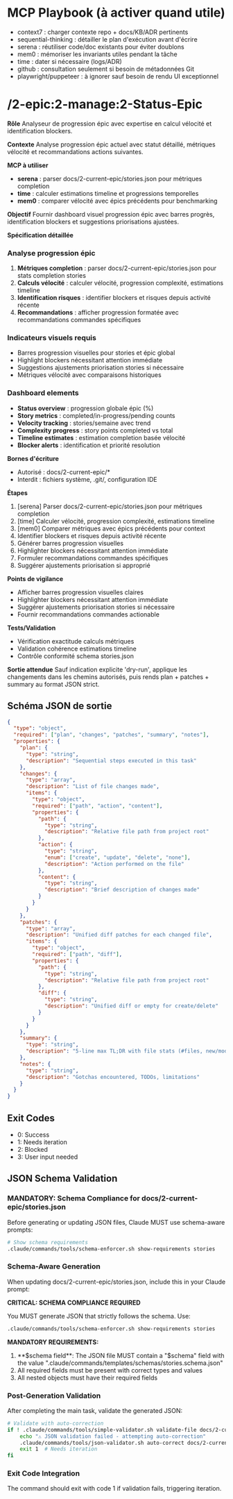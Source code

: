 # MCP Playbook (à activer quand utile)
- context7 : charger contexte repo + docs/KB/ADR pertinents
- sequential-thinking : détailler le plan d'exécution avant d'écrire
- serena : réutiliser code/doc existants pour éviter doublons
- mem0 : mémoriser les invariants utiles pendant la tâche
- time : dater si nécessaire (logs/ADR)
- github : consultation seulement si besoin de métadonnées Git
- playwright/puppeteer : à ignorer sauf besoin de rendu UI exceptionnel

# /2-epic:2-manage:2-Status-Epic

**Rôle**
Analyseur de progression épic avec expertise en calcul vélocité et identification blockers.

**Contexte**
Analyse progression épic actuel avec statut détaillé, métriques vélocité et recommandations actions suivantes.

**MCP à utiliser**
- **serena** : parser docs/2-current-epic/stories.json pour métriques completion
- **time** : calculer estimations timeline et progressions temporelles
- **mem0** : comparer vélocité avec épics précédents pour benchmarking

**Objectif**
Fournir dashboard visuel progression épic avec barres progrès, identification blockers et suggestions priorisations ajustées.

**Spécification détaillée**

### Analyse progression épic
1. **Métriques completion** : parser docs/2-current-epic/stories.json pour stats completion stories
2. **Calculs vélocité** : calculer vélocité, progression complexité, estimations timeline
3. **Identification risques** : identifier blockers et risques depuis activité récente
4. **Recommandations** : afficher progression formatée avec recommandations commandes spécifiques

### Indicateurs visuels requis
- Barres progression visuelles pour stories et épic global
- Highlight blockers nécessitant attention immédiate
- Suggestions ajustements priorisation stories si nécessaire
- Métriques vélocité avec comparaisons historiques

### Dashboard elements
- **Status overview** : progression globale épic (%)
- **Story metrics** : completed/in-progress/pending counts
- **Velocity tracking** : stories/semaine avec trend
- **Complexity progress** : story points completed vs total
- **Timeline estimates** : estimation completion basée vélocité
- **Blocker alerts** : identification et priorité resolution

**Bornes d'écriture**
* Autorisé : docs/2-current-epic/*
* Interdit : fichiers système, .git/, configuration IDE

**Étapes**
1. [serena] Parser docs/2-current-epic/stories.json pour métriques completion
2. [time] Calculer vélocité, progression complexité, estimations timeline
3. [mem0] Comparer métriques avec épics précédents pour context
4. Identifier blockers et risques depuis activité récente
5. Générer barres progression visuelles
6. Highlighter blockers nécessitant attention immédiate
7. Formuler recommandations commandes spécifiques
8. Suggérer ajustements priorisation si approprié

**Points de vigilance**
- Afficher barres progression visuelles claires
- Highlighter blockers nécessitant attention immédiate
- Suggérer ajustements priorisation stories si nécessaire
- Fournir recommandations commandes actionable

**Tests/Validation**
- Vérification exactitude calculs métriques
- Validation cohérence estimations timeline
- Contrôle conformité schema stories.json

**Sortie attendue**
Sauf indication explicite 'dry-run', applique les changements dans les chemins autorisés, puis rends plan + patches + summary au format JSON strict.

## Schéma JSON de sortie

```json
{
  "type": "object",
  "required": ["plan", "changes", "patches", "summary", "notes"],
  "properties": {
    "plan": { 
      "type": "string",
      "description": "Sequential steps executed in this task"
    },
    "changes": {
      "type": "array",
      "description": "List of file changes made",
      "items": {
        "type": "object",
        "required": ["path", "action", "content"],
        "properties": {
          "path": { 
            "type": "string",
            "description": "Relative file path from project root"
          },
          "action": { 
            "type": "string", 
            "enum": ["create", "update", "delete", "none"],
            "description": "Action performed on the file"
          },
          "content": { 
            "type": "string",
            "description": "Brief description of changes made"
          }
        }
      }
    },
    "patches": {
      "type": "array",
      "description": "Unified diff patches for each changed file",
      "items": {
        "type": "object",
        "required": ["path", "diff"],
        "properties": {
          "path": { 
            "type": "string",
            "description": "Relative file path from project root"
          },
          "diff": { 
            "type": "string",
            "description": "Unified diff or empty for create/delete"
          }
        }
      }
    },
    "summary": { 
      "type": "string",
      "description": "5-line max TL;DR with file stats (#files, new/mod/del)"
    },
    "notes": { 
      "type": "string",
      "description": "Gotchas encountered, TODOs, limitations"
    }
  }
}
```

## Exit Codes
- 0: Success
- 1: Needs iteration
- 2: Blocked
- 3: User input needed
## JSON Schema Validation
<!-- JSON_SCHEMA_VALIDATION -->

### MANDATORY: Schema Compliance for docs/2-current-epic/stories.json

Before generating or updating JSON files, Claude MUST use schema-aware prompts:

```bash
# Show schema requirements
.claude/commands/tools/schema-enforcer.sh show-requirements stories
```

### Schema-Aware Generation
When updating docs/2-current-epic/stories.json, include this in your Claude prompt:

**CRITICAL: SCHEMA COMPLIANCE REQUIRED**

You MUST generate JSON that strictly follows the schema. Use:
```bash
.claude/commands/tools/schema-enforcer.sh show-requirements stories
```

**MANDATORY REQUIREMENTS:**
1. **$schema field**: The JSON file MUST contain a "$schema" field with the value ".claude/commands/templates/schemas/stories.schema.json"
2. All required fields must be present with correct types and values
3. All nested objects must have their required fields
### Post-Generation Validation
After completing the main task, validate the generated JSON:

```bash
# Validate with auto-correction
if ! .claude/commands/tools/simple-validator.sh validate-file docs/2-current-epic/stories.json; then
    echo "⚠ JSON validation failed - attempting auto-correction"
    .claude/commands/tools/json-validator.sh auto-correct docs/2-current-epic/stories.json
    exit 1  # Needs iteration
fi
```

### Exit Code Integration
The command should exit with code 1 if validation fails, triggering iteration.

<!-- /JSON_SCHEMA_VALIDATION -->
